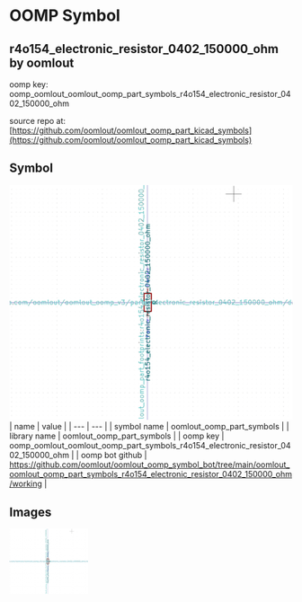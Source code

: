 # OOMP Symbol  
## r4o154_electronic_resistor_0402_150000_ohm  by oomlout  
  
oomp key: oomp_oomlout_oomlout_oomp_part_symbols_r4o154_electronic_resistor_0402_150000_ohm  
  
source repo at: [https://github.com/oomlout/oomlout_oomp_part_kicad_symbols](https://github.com/oomlout/oomlout_oomp_part_kicad_symbols)  
## Symbol  
  
[![working.png](working_600.png)](working.png)  
| name | value | 
| --- | --- | 
| symbol name | oomlout_oomp_part_symbols | 
| library name | oomlout_oomp_part_symbols | 
| oomp key | oomp_oomlout_oomlout_oomp_part_symbols_r4o154_electronic_resistor_0402_150000_ohm | 
| oomp bot github | https://github.com/oomlout/oomlout_oomp_symbol_bot/tree/main/oomlout_oomlout_oomp_part_symbols_r4o154_electronic_resistor_0402_150000_ohm/working | 
## Images  
  
[![working.png](working_140.png)](working.png)  
